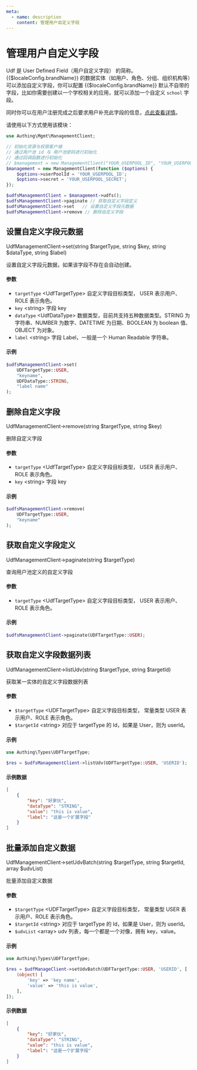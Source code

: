 ```yaml
---
meta:
  - name: description
    content: 管理用户自定义字段
---
```


# 管理用户自定义字段

<LastUpdated/>

Udf 是 User Defined Field（用户自定义字段） 的简称。{{$localeConfig.brandName}} 的数据实体（如用户、角色、分组、组织机构等）可以添加自定义字段，你可以配置 {{$localeConfig.brandName}} 默认不自带的字段，比如你需要创建以一个学校相关的应用，就可以添加一个自定义 `school` 字段。

同时你可以在用户注册完成之后要求用户补充此字段的信息，[点此查看详情](/guides/authentication/extensibility/user-defined-field.md)。

请使用以下方式使用该模块：

```php
use Authing\Mgmt\ManagementClient;

// 初始化资源与权限客户端
// 通过用户池 id 与 用户池密码进行初始化
// 通过回调函数进行初始化
// $management = new ManagementClient("YOUR_USERPOOL_ID", "YOUR_USERPOOL_SECRET");
$management = new ManagementClient(function ($options) {
    $options->userPoolId = 'YOUR_USERPOOL_ID';
    $options->secret = 'YOUR_USERPOOL_SECRET';
});

$udfsManagementClient = $management->udfs();
$udfsManagementClient->paginate // 获取自定义字段定义
$udfsManagementClient->set   // 设置自定义字段元数据
$udfsManagementClient->remove // 删除自定义字段
```

## 设置自定义字段元数据

UdfManagementClient->set(string $targetType, string $key, string $dataType, string $label)

设置自定义字段元数据，如果该字段不存在会自动创建。

#### 参数

- `targetType` \<UdfTargetType\> 自定义字段目标类型， USER 表示用户、ROLE 表示角色。
- `key` \<string\> 字段 key
- `dataType` \<UdfDataType\> 数据类型，目前共支持五种数据类型。STRING 为字符串、NUMBER 为数字、DATETIME 为日期、BOOLEAN 为 boolean 值、OBJECT 为对象。
- `label` \<string\> 字段 Label，一般是一个 Human Readable 字符串。

#### 示例

```php
$udfsManagementClient->set(
    UDFTargetType::USER,
    "keyname",
    UDFDataType::STRING,
    "label name"
);
```

## 删除自定义字段

UdfManagementClient->remove(string $targetType, string $key)

删除自定义字段

#### 参数

- `targetType` \<UdfTargetType\> 自定义字段目标类型， USER 表示用户、ROLE 表示角色。
- `key` \<string\> 字段 key

#### 示例

```php
$udfsManagementClient->remove(
    UDFTargetType::USER, 
    "keyname"
);
```

## 获取自定义字段定义

UdfManagementClient->paginate(string $targetType)

查询用户池定义的自定义字段

#### 参数

- `targetType` \<UdfTargetType\> 自定义字段目标类型， USER 表示用户、ROLE 表示角色。

#### 示例

```php
$udfsManagementClient->paginate(UDFTargetType::USER);
```

## 获取自定义字段数据列表

UdfManagementClient->listUdv(string $targetType, string $targetId)

获取某一实体的自定义字段数据列表

#### 参数

- `$targetType` \<UDFTargetType\> 自定义字段目标类型， 常量类型 USER 表示用户、ROLE 表示角色。
- `$targetId` \<string\> 对应于 targetType 的 Id，如果是 User，则为 userId。

#### 示例

```php
use Authing\Types\UDFTargetType;

$res = $udfsManagementClient->listUdv(UDFTargetType::USER, 'USERID');
```

#### 示例数据

```json
[
    {
        "key": "好家伙",
        "dataType": "STRING",
        "value": "this is value",
        "label": "这是一个扩展字段"
    }
]
```


## 批量添加自定义数据

UdfManagementClient->setUdvBatch(string $targetType, string $targetId, array $udvList)

批量添加自定义数据

#### 参数

- `$targetType` \<UDFTargetType\> 自定义字段目标类型， 常量类型 USER 表示用户、ROLE 表示角色。
- `$targetId` \<string\> 对应于 targetType 的 Id，如果是 User，则为 userId。
- `$udvList` \<array\> udv 列表，每一个都是一个对像，拥有 key，value。

#### 示例

```php
use Authing\Types\UDFTargetType;

$res = $udfManageClient->setUdvBatch(UDFTargetType::USER, 'USERID', [
    (object) [
        'key' => 'key name',
        'value' => 'this is value',
    ],
]);
```

#### 示例数据

```json
[
    {
        "key": "好家伙",
        "dataType": "STRING",
        "value": "this is value",
        "label": "这是一个扩展字段"
    }
]
```
